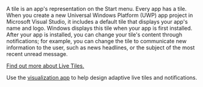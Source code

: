 ﻿A tile is an app's representation on the Start menu. Every app has a tile. When you create a new Universal Windows Platform (UWP) app project in Microsoft Visual Studio, it includes a default tile that displays your app's name and logo. Windows displays this tile when your app is first installed. After your app is installed, you can change your tile's content through notifications; for example, you can change the tile to communicate new information to the user, such as news headlines, or the subject of the most recent unread message.

[Find out more about Live Tiles.](https://docs.microsoft.com/windows/uwp/controls-and-patterns/tiles-and-notifications-creating-tiles)

Use the [visualization app](https://docs.microsoft.com/windows/uwp/controls-and-patterns/tiles-and-notifications-notifications-visualizer) to help design adaptive live tiles and notifications.
